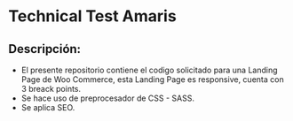 # Technical Test Amaris
## Descripción:
- El presente repositorio contiene el codigo solicitado para una Landing Page de Woo Commerce, esta Landing Page es responsive, cuenta con 3 breack points.
- Se hace uso de preprocesador de CSS - SASS.
- Se aplica SEO.


